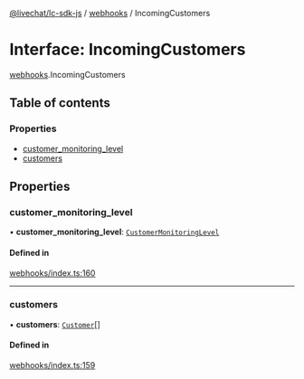 [@livechat/lc-sdk-js](../README.md) / [webhooks](../modules/webhooks.md) / IncomingCustomers

# Interface: IncomingCustomers

[webhooks](../modules/webhooks.md).IncomingCustomers

## Table of contents

### Properties

- [customer\_monitoring\_level](webhooks.IncomingCustomers.md#customer_monitoring_level)
- [customers](webhooks.IncomingCustomers.md#customers)

## Properties

### customer\_monitoring\_level

• **customer\_monitoring\_level**: [`CustomerMonitoringLevel`](../enums/agent_structures_structures.CustomerMonitoringLevel.md)

#### Defined in

[webhooks/index.ts:160](https://github.com/livechat/lc-sdk-js/blob/25e113d/src/webhooks/index.ts#L160)

___

### customers

• **customers**: [`Customer`](../modules/webhooks_structures_structures.md#customer)[]

#### Defined in

[webhooks/index.ts:159](https://github.com/livechat/lc-sdk-js/blob/25e113d/src/webhooks/index.ts#L159)
